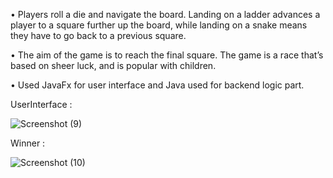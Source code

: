 • Players roll a die and navigate the board. Landing on a ladder advances a player to a square further up the
board, while landing on a snake means they have to go back to a previous square.

• The aim of the game is to reach the final square. The game is a race that’s based on sheer luck, and is popular
with children.

• Used JavaFx for user interface and Java used for backend logic part.



UserInterface :


![Screenshot (9)](https://github.com/vikramXs/snake_ladder_game-project2/assets/130850001/32618345-1755-4a56-9c6c-849aabcfc58e)



Winner :


![Screenshot (10)](https://github.com/vikramXs/snake_ladder_game-project2/assets/130850001/fb1cdea6-2b7a-4372-a826-5349f1def0c9)

